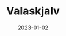 ---
title: "Valaskjalv"
linkTitle: "NAS: Valaskjalv"
date: 2023-01-02
weight: 2
description: >
  En beskrivelse av NAS-et som heter Valaskjalv.
---